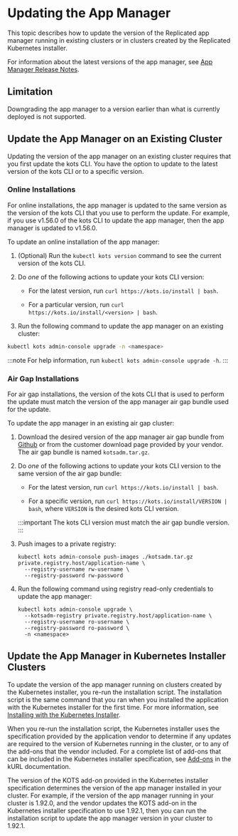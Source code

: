 # Updating the App Manager

This topic describes how to update the version of the Replicated app manager running in existing clusters or in clusters created by the Replicated Kubernetes installer.

For information about the latest versions of the app manager, see [App Manager Release Notes](/release-notes/rn-app-manager).

## Limitation

Downgrading the app manager to a version earlier than what is currently deployed is not supported.

## Update the App Manager on an Existing Cluster

Updating the version of the app manager on an existing cluster requires that you first update the kots CLI. You have the option to update to the latest version of the kots CLI or to a specific version.

### Online Installations

For online installations, the app manager is updated to the same version as the version of the kots CLI that you use to perform the update. For example, if you use v1.56.0 of the kots CLI to update the app manager, then the app manager is updated to v1.56.0.

To update an online installation of the app manager:

1. (Optional) Run the `kubectl kots version` command to see the current version of the kots CLI.

1. Do _one_ of the following actions to update your kots CLI version:

    - For the latest version, run `curl https://kots.io/install | bash`.

    - For a particular version, run `curl https://kots.io/install/<version> | bash`.

1. Run the following command to update the app manager on an existing cluster:

  ```bash
  kubectl kots admin-console upgrade -n <namespace>
  ```

  :::note
  For help information, run `kubectl kots admin-console upgrade -h`.
  :::

### Air Gap Installations

For air gap installations, the version of the kots CLI that is used to perform the update must match the version of the app manager air gap bundle used for the update.

To update the app manager in an existing air gap cluster:

1. Download the desired version of the app manager air gap bundle from [Github](https://github.com/replicatedhq/kots/releases) or from the customer download page provided by your vendor. The air gap bundle is named `kotsadm.tar.gz`.

1. Do _one_ of the following actions to update your kots CLI version to the same version of the air gap bundle:

    - For the latest version, run `curl https://kots.io/install | bash`.

    - For a specific version, run `curl https://kots.io/install/VERSION | bash`, where `VERSION` is the desired kots CLI version.

    :::important
    The kots CLI version must match the air gap bundle version.
    :::

1. Push images to a private registry:

    ```
    kubectl kots admin-console push-images ./kotsadm.tar.gz private.registry.host/application-name \
      --registry-username rw-username \
      --registry-password rw-password
    ```

1. Run the following command using registry read-only credentials to update the app manager:

    ```
    kubectl kots admin-console upgrade \
      --kotsadm-registry private.registry.host/application-name \
      --registry-username ro-username \
      --registry-password ro-password \
      -n <namespace>
    ```

## Update the App Manager in Kubernetes Installer Clusters

To update the version of the app manager running on clusters created by the Kubernetes installer, you re-run the installation script. The installation script is the same command that you ran when you installed the application with the Kubernetes installer for the first time. For more information, see [Installing with the Kubernetes Installer](installing-embedded-cluster).

When you re-run the installation script, the Kubernetes installer uses the specification provided by the application vendor to determine if any updates are required to the version of Kubernetes running in the cluster, or to any of the add-ons that the vendor included. For a complete list of add-ons that can be included in the Kubernetes installer specification, see [Add-ons](https://kurl.sh/docs/add-ons/antrea) in the kURL documentation. 

The version of the KOTS add-on provided in the Kubernetes installer specification determines the version of the app manager installed in your cluster. For example, if the version of the app manager running in your cluster is 1.92.0, and the vendor updates the KOTS add-on in the Kubernetes installer specification to use 1.92.1, then you can run the installation script to update the app manager version in your cluster to 1.92.1.